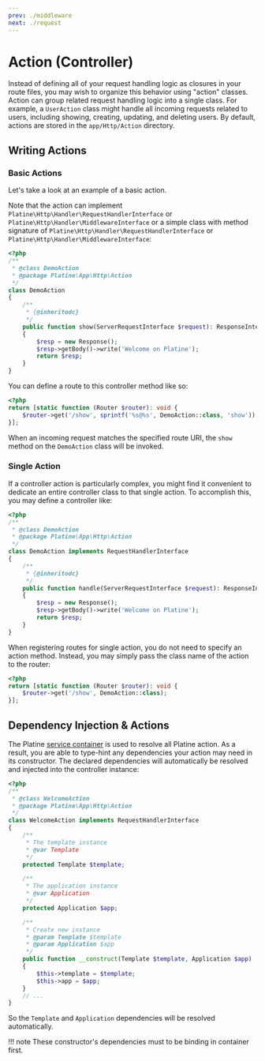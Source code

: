 ```yaml
---
prev: ./middleware
next: ./request
---
```

# Action (Controller)

Instead of defining all of your request handling logic as closures in your route files, you may wish to organize this behavior using "action" classes. Action can group related request handling logic into a single class. For example, a `UserAction` class might handle all incoming requests related to users, including showing, creating, updating, and deleting users. By default, actions are stored in the `app/Http/Action` directory.

## Writing Actions

### Basic Actions

Let's take a look at an example of a basic action. 

Note that the action can implement `Platine\Http\Handler\RequestHandlerInterface` or `Platine\Http\Handler\MiddlewareInterface` or a simple class with method  signature of  `Platine\Http\Handler\RequestHandlerInterface` or `Platine\Http\Handler\MiddlewareInterface`:

```php
<?php
/**
 * @class DemoAction
 * @package Platine\App\Http\Action
 */
class DemoAction
{
    /**
     * {@inheritodc}
     */
    public function show(ServerRequestInterface $request): ResponseInterface
    {
        $resp = new Response();
        $resp->getBody()->write('Welcome on Platine');
        return $resp;
    }
}
```

You can define a route to this controller method like so:

```php
<?php
return [static function (Router $router): void {
    $router->get('/show', sprintf('%s@%s', DemoAction::class, 'show'));
}];
```

When an incoming request matches the specified route URI, the `show` method on the `DemoAction` class will be invoked.

### Single Action

If a controller action is particularly complex, you might find it convenient to dedicate an entire controller class to that single action. To accomplish this, you may define a controller like:

```php
<?php
/**
 * @class DemoAction
 * @package Platine\App\Http\Action
 */
class DemoAction implements RequestHandlerInterface
{
    /**
     * {@inheritodc}
     */
    public function handle(ServerRequestInterface $request): ResponseInterface
    {
        $resp = new Response();
        $resp->getBody()->write('Welcome on Platine');
        return $resp;
    }
}
```

When registering routes for single action, you do not need to specify an action method. Instead, you may simply pass the class name of the action to the router:

```php
<?php
return [static function (Router $router): void {
    $router->get('/show', DemoAction::class);
}];
```

## Dependency Injection & Actions

The Platine [service container](../general/container.md) is used to resolve all Platine action. As a result, you are able to type-hint any dependencies your action may need in its constructor. The declared dependencies will automatically be resolved and injected into the controller instance:

```php
<?php
/**
 * @class WelcomeAction
 * @package Platine\App\Http\Action
 */
class WelcomeAction implements RequestHandlerInterface
{
    /**
     * The template instance
     * @var Template
     */
    protected Template $template;

    /**
     * The application instance
     * @var Application
     */
    protected Application $app;

    /**
     * Create new instance
     * @param Template $template
     * @param Application $app
     */
    public function __construct(Template $template, Application $app)
    {
        $this->template = $template;
        $this->app = $app;
    }
	// ...
}
```

So the `Template` and `Application` dependencies will be resolved automatically.

!!! note
	These constructor's dependencies must to be binding in container first.

